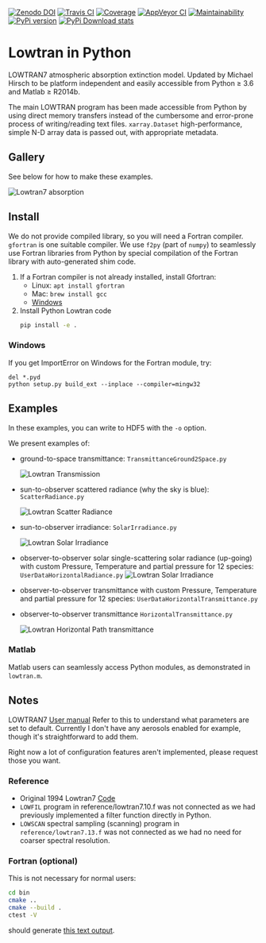 [![Zenodo DOI](https://zenodo.org/badge/DOI/10.5281/zenodo.213475.svg)](https://doi.org/10.5281/zenodo.213475)
[![Travis CI](https://travis-ci.org/scivision/lowtran.svg?branch=master)](https://travis-ci.org/scivision/lowtran)
[![Coverage](https://coveralls.io/repos/github/scivision/lowtran/badge.svg?branch=master)](https://coveralls.io/github/scivision/lowtran?branch=master)
[![AppVeyor CI](https://ci.appveyor.com/api/projects/status/85epbcxvbgxnkp62?svg=true)](https://ci.appveyor.com/project/scivision/lowtran)
[![Maintainability](https://api.codeclimate.com/v1/badges/fb6bf9d0351130bba583/maintainability)](https://codeclimate.com/github/scivision/lowtran/maintainability)
[![PyPi version](https://img.shields.io/pypi/pyversions/lowtran.svg)](https://pypi.python.org/pypi/lowtran)
[![PyPi Download stats](http://pepy.tech/badge/lowtran)](http://pepy.tech/project/lowtran)

# Lowtran in Python

LOWTRAN7 atmospheric absorption extinction model. 
Updated by Michael Hirsch to be platform independent and easily accessible from Python &ge; 3.6 and Matlab &ge; R2014b.

The main LOWTRAN program has been made accessible from Python by using direct memory transfers instead of the cumbersome and error-prone process of writing/reading text files.
`xarray.Dataset` high-performance, simple N-D array data is passed out, with appropriate metadata.


## Gallery

See below for how to make these examples.

![Lowtran7 absorption](gfx/lowtran.png)

## Install

We do not provide compiled library, so you will need a Fortran compiler.
`gfortran` is one suitable compiler.
We use `f2py` (part of `numpy`) to seamlessly use Fortran libraries from Python by special compilation of the Fortran library with auto-generated shim code.

1. If a Fortran compiler is not already installed, install Gfortran:
   * Linux: `apt install gfortran`
   * Mac: `brew install gcc`
   * [Windows](https://www.scivision.co/windows-gcc-gfortran-cmake-make-install/)
2. Install Python Lowtran code
   ```sh
   pip install -e .
   ```

### Windows
If you get ImportError on Windows for the Fortran module, try:
```posh
del *.pyd
python setup.py build_ext --inplace --compiler=mingw32
```

## Examples

In these examples, you can write to HDF5 with the `-o` option. 

We present examples of:

* ground-to-space transmittance: `TransmittanceGround2Space.py`

  ![Lowtran Transmission](doc/txgnd2space.png)
* sun-to-observer scattered radiance (why the sky is blue): `ScatterRadiance.py`

  ![Lowtran Scatter Radiance](gfx/whyskyisblue.png)
* sun-to-observer irradiance: `SolarIrradiance.py`

  ![Lowtran Solar Irradiance](gfx/irradiance.png)
* observer-to-observer solar single-scattering solar radiance (up-going) with custom Pressure, Temperature and partial pressure for 12 species: `UserDataHorizontalRadiance.py`
  ![Lowtran Solar Irradiance](gfx/thermalradiance.png)
* observer-to-observer transmittance with custom Pressure, Temperature and partial pressure for 12 species:  `UserDataHorizontalTransmittance.py`
* observer-to-observer transmittance `HorizontalTransmittance.py`

  ![Lowtran Horizontal Path transmittance](gfx/horizcompare.png)

### Matlab
Matlab users can seamlessly access Python modules, as demonstrated in `lowtran.m`.

## Notes

LOWTRAN7 
[User manual](http://www.dtic.mil/dtic/tr/fulltext/u2/a206773.pdf)
Refer to this to understand what parameters are set to default.
Currently I don't have any aerosols enabled for example, though it's straightforward to add them.

Right now a lot of configuration features aren't implemented, please request those you want.

### Reference

* Original 1994 Lowtran7 [Code](http://www1.ncdc.noaa.gov/pub/data/software/lowtran/)
* `LOWFIL` program in reference/lowtran7.10.f was not connected as we had previously implemented a filter function directly in  Python.
* `LOWSCAN` spectral sampling (scanning) program in `reference/lowtran7.13.f` was not connected as we had no need for coarser spectral resolution.

### Fortran (optional)

This is not necessary for normal users:
```sh
cd bin
cmake ..
cmake --build .
ctest -V
```

should generate 
[this text output](https://gist.github.com/drhirsch/89ef2060d8f15b0a60914d13a61e33ab).

